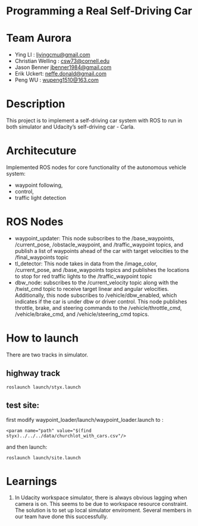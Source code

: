 # Programming a Real Self-Driving Car
# Team Aurora
- Ying LI	: liyingcmu@gmail.com
- Christian Welling	: csw73@cornell.edu			
- Jason Benner	jbenner1984@gmail.com
- Erik Uckert:	neffe.donald@gmail.com
- Peng WU	: wupeng1510@163.com


# Description
This project is to implement a self-driving car system with ROS to run in both simulator and Udacity’s self-driving car - Carla.

# Architecuture
Implemented ROS nodes for core functionality of the autonomous vehicle system:
- waypoint following,
- control,
- traffic light detection

# ROS Nodes
- waypoint_updater: This node subscribes to the /base_waypoints, /current_pose, /obstacle_waypoint, and /traffic_waypoint topics, and publish a list of waypoints ahead of the car with target velocities to the /final_waypoints topic
- tl_detector: This node takes in data from the /image_color, /current_pose, and /base_waypoints topics and publishes the locations to stop for red traffic lights to the /traffic_waypoint topic
- dbw_node: subscribes to the /current_velocity topic along with the /twist_cmd topic to receive target linear and angular velocities. Additionally, this node subscribes to /vehicle/dbw_enabled, which indicates if the car is under dbw or driver control. This node publishes throttle, brake, and steering commands to the /vehicle/throttle_cmd, /vehicle/brake_cmd, and /vehicle/steering_cmd topics.


# How to launch
There are two tracks in simulator.
## highway track
```
roslaunch launch/styx.launch
```

## test site:
first modify waypoint_loader/launch/waypoint_loader.launch to :
```
<param name="path" value="$(find styx)../../../data/churchlot_with_cars.csv"/>
```
and then launch:
```
roslaunch launch/site.launch
```

# Learnings
1. In Udacity workspace simulator, there is always obvious lagging when camera is on. This seems to be due to workspace resource constraint. The solution is to set up local simulator enviroment.  Several members in our team have done this successfully.
